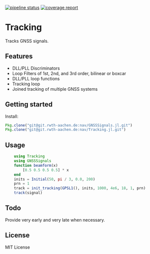 [![pipeline status](https://git.rwth-aachen.de/nav/Tracking.jl/badges/master/pipeline.svg)](https://git.rwth-aachen.de/nav/Tracking.jl/commits/master)
[![coverage report](https://git.rwth-aachen.de/nav/Tracking.jl/badges/master/coverage.svg)](https://git.rwth-aachen.de/nav/Tracking.jl/commits/master)
# Tracking
Tracks GNSS signals.

## Features

* DLL/PLL Discriminators
* Loop Filters of 1st, 2nd, and 3rd order, bilinear or boxcar
* DLL/PLL loop functions
* Tracking loop
* Joined tracking of multiple GNSS systems

## Getting started

Install:
```julia
Pkg.clone("git@git.rwth-aachen.de:nav/GNSSSignals.jl.git")
Pkg.clone("git@git.rwth-aachen.de:nav/Tracking.jl.git")
```

## Usage

```julia
    using Tracking
    using GNSSSignals
    function beamform(x)
        [0.5 0.5 0.5 0.5] * x
    end
    inits = Initial(50, pi / 3, 0.0, 200)
    prn = 1
    track = init_tracking(GPSL1(), inits, 1000, 4e6, 18, 1, prn)
    track(signal)
```

## Todo

Provide very early and very late when necessary.

## License

MIT License
